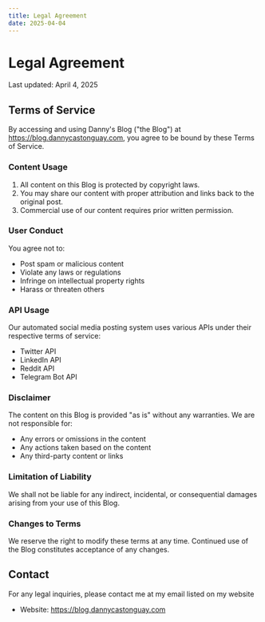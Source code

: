 ```yaml
---
title: Legal Agreement
date: 2025-04-04
---
```


# Legal Agreement

Last updated: April 4, 2025

## Terms of Service

By accessing and using Danny's Blog ("the Blog") at https://blog.dannycastonguay.com, you agree to be bound by these Terms of Service.

### Content Usage

1. All content on this Blog is protected by copyright laws.
2. You may share our content with proper attribution and links back to the original post.
3. Commercial use of our content requires prior written permission.

### User Conduct

You agree not to:
- Post spam or malicious content
- Violate any laws or regulations
- Infringe on intellectual property rights
- Harass or threaten others

### API Usage

Our automated social media posting system uses various APIs under their respective terms of service:
- Twitter API
- LinkedIn API
- Reddit API
- Telegram Bot API

### Disclaimer

The content on this Blog is provided "as is" without any warranties. We are not responsible for:
- Any errors or omissions in the content
- Any actions taken based on the content
- Any third-party content or links

### Limitation of Liability

We shall not be liable for any indirect, incidental, or consequential damages arising from your use of this Blog.

### Changes to Terms

We reserve the right to modify these terms at any time. Continued use of the Blog constitutes acceptance of any changes.

## Contact

For any legal inquiries, please contact me at my email listed on my website
- Website: https://blog.dannycastonguay.com 